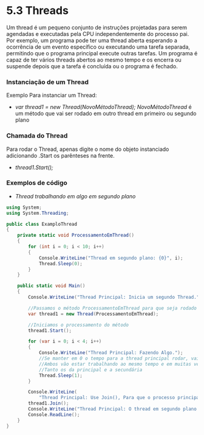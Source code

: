 # 5.3 Threads

Um thread é um pequeno conjunto de instruções projetadas para serem agendadas e executadas pela CPU independentemente do processo pai.
Por exemplo, um programa pode ter uma thread aberta esperando a ocorrência de um evento específico ou executando uma tarefa separada, permitindo que o programa principal execute outras tarefas.
Um programa é capaz de ter vários threads abertos ao mesmo tempo e os encerra ou suspende depois que a tarefa é concluída ou o programa é fechado.

### Instanciação de um Thread

Exemplo Para instanciar um Thread:

- _var thread1 = new Thread(NovoMétodoThread);_
    _NovoMétodoThread_ é um método que vai ser rodado em outro thread em primeiro ou segundo plano

### Chamada do Thread

Para rodar o Thread, apenas digite o nome do objeto instanciado adicionando .Start os parênteses na frente.

- _thread1.Start();_

### Exemplos de código

- _Thread trabalhando em algo em segundo plano_

```cs
using System;
using System.Threading;

public class ExamploThread
{
    private static void ProcessamentoEmThread()
    {
        for (int i = 0; i < 10; i++)
        {
            Console.WriteLine("Thread em segundo plano: {0}", i);
            Thread.Sleep(0);
        }
    }

    public static void Main()
    {
        Console.WriteLine("Thread Principal: Inicia um segundo Thread.");

        //Passamos o método ProcessamentoEmThread para que seja rodado em um outra linha de processamento
        var thread1 = new Thread(ProcessamentoEmThread);

        //Iniciamos o processamento do método
        thread1.Start();

        for (var i = 0; i < 4; i++)
        {
            Console.WriteLine("Thread Principal: Fazendo Algo.");
            //Se manter em 0 o tempo para a thread principal rodar, vai ver que
            //Ambos vão estar trabalhando ao mesmo tempo e em muitas vezes os textos se misturam
            //Tanto os da principal e a secundária
            Thread.Sleep(1);
        }

        Console.WriteLine(
            "Thread Principal: Use Join(), Para que o processo principal aguarde o processamento em segundo plano.");
        thread1.Join();
        Console.WriteLine("Thread Principal: O thread em segundo plano retornou e tudo foi encerrado.");
        Console.ReadLine();
    }
}
```
